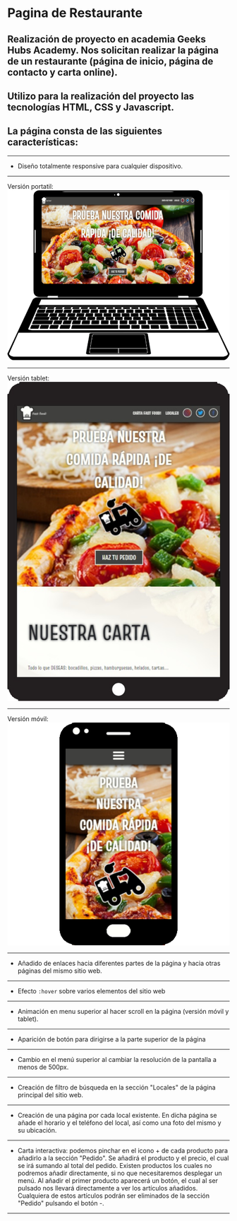 # Pagina de Restaurante

## Realización de proyecto en academia Geeks Hubs Academy. Nos solicitan realizar la página de un restaurante (página de inicio, página de contacto y carta online).

## Utilizo para la realización del proyecto las tecnologías HTML, CSS y Javascript.

## La página consta de las siguientes características:
***
* Diseño totalmente responsive para cualquier dispositivo.
***
Versión portatil:
![Versión Laptop](screenshots/laptop-version.png)
***
Versión tablet:
![Versión Tablet](screenshots/tablet-version.png)
***
Versión móvil:
![Versión Smartphone](screenshots/smartphone-version.png)
***
* Añadido de enlaces hacia diferentes partes de la página y hacia otras páginas del mismo sitio web.
***
* Efecto `:hover` sobre varios elementos del sitio web
***
* Animación en menu superior al hacer scroll en la página (versión móvil y tablet).
***
* Aparición de botón para dirigirse a la parte superior de la página
***
* Cambio en el menú superior al cambiar la resolución de la pantalla a menos de 500px.
***
* Creación de filtro de búsqueda en la sección "Locales" de la página principal del sitio web.
***
* Creación de una página por cada local existente. En dicha página se añade el horario y el teléfono del local, así como una foto del mismo y su ubicación.
***
* Carta interactiva: podemos pinchar en el icono + de cada producto para añadirlo a la sección "Pedido". Se añadirá el producto y el precio, el cual se irá sumando al total del pedido. Existen productos los cuales no podremos añadir directamente, si no que necesitaremos desplegar un menú. Al añadir el primer producto aparecerá un botón, el cual al ser pulsado nos llevará directamente a ver los artículos añadidos. Cualquiera de estos artículos podrán ser eliminados de la sección "Pedido" pulsando el botón -.
***